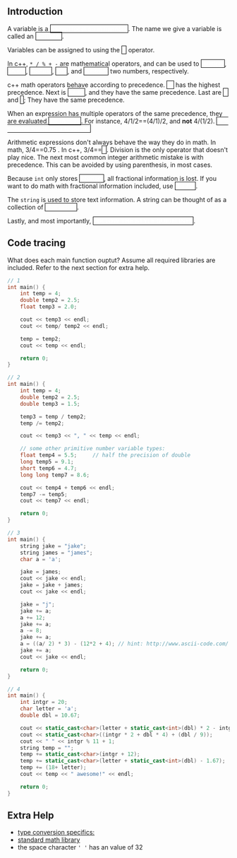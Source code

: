 Introduction
---

A variable is a
<a style="color:white;border:solid black;border-width:1px">named location in memory</a>.
The name we give a variable is called an
<a style="color:white;border:solid black;border-width:1px">identifier</a>.

Variables can be assigned to using the
<a style="color:white;border:solid black;border-width:1px">=</a> operator.

In c++, ``* / % + -`` are mathematical operators, and can be used to
<a style="color:white;border:solid black;border-width:1px">multiply</a>,
<a style="color:white;border:solid black;border-width:1px">divide</a>,
<a style="color:white;border:solid black;border-width:1px">modulo</a>,
<a style="color:white;border:solid black;border-width:1px">add</a>, and
<a style="color:white;border:solid black;border-width:1px">subtract</a> two numbers, respectively.

c++ math operators behave according to precedence.
<a style="color:white;border:solid black;border-width:1px">(&nbsp;)</a>
has the highest precedence.
Next is
<a style="color:white;border:solid black;border-width:1px"> \* / % </a>,
and they have the same precedence.
Last are
<a style="color:white;border:solid black;border-width:1px">+</a>
and
<a style="color:white;border:solid black;border-width:1px">-</a>;
They have the same precedence.

When an expression has multiple operators of the same precedence, they are evaluated
<a style="color:white;border:solid black;border-width:1px">left to right</a>.
For instance, 4/1/2==(4/1)/2, and **not** 4/(1/2).
<a style="color:white;border:solid black;border-width:1px">(the second would be a problem)</a>


Arithmetic expressions don't always behave the way they do in math.
In math, 3/4==0.75 .
In c++, 3/4==<a style="color:white;border:solid black;border-width:1px">0</a>.
Division is the only operator that doesn't play nice.
The next most common integer arithmetic mistake is with precedence.
This can be avoided by using parenthesis, in most cases.

Because ``int`` only stores
<a style="color:white;border:solid black;border-width:1px">integers</a>,
all fractional information is lost.
If you want to do math with fractional information included, use
<a style="color:white;border:solid black;border-width:1px">double</a>.

The ``string`` is used to store text information.
A string can be thought of as a collection of
<a style="color:white;border:solid black;border-width:1px">characters</a>.

Lastly, and most importantly, 
<a style="color:white;border:solid black;border-width:1px">**FOLLOW THE STYLE GUIDELINES**</a>.


Code tracing
---

What does each main function ouptut?
Assume all required libraries are included.
Refer to the next section for extra help.

```c++
// 1
int main() {
    int temp = 4;
    double temp2 = 2.5;
    float temp3 = 2.0;

    cout << temp3 << endl;
    cout << temp/ temp2 << endl;

    temp = temp2;
    cout << temp << endl;

    return 0;
}

// 2
int main() {
    int temp = 4;
    double temp2 = 2.5;
    double temp3 = 1.5;

    temp3 = temp / temp2;
    temp /= temp2;

    cout << temp3 << ", " << temp << endl;

    // some other primitive number variable types:
    float temp4 = 5.5;     // half the precision of double
    long temp5 = 9.1;
    short temp6 = 4.7;
    long long temp7 = 8.6;

    cout << temp4 + temp6 << endl;
    temp7 -= temp5;
    cout << temp7 << endl;

    return 0;
}

// 3
int main() {
    string jake = "jake";
    string james = "james";
    char a = 'a';

    jake = james;
    cout << jake << endl;
    jake = jake + james;
    cout << jake << endl;

    jake = "j";
    jake += a;
    a += 12;
    jake += a;
    a -= 8;
    jake += a;
    a = ((a/ 2) * 3) - (12*2 + 4); // hint: http://www.ascii-code.com/
    jake += a;
    cout << jake << endl;

    return 0;
}

// 4
int main() {
    int intgr = 20;
    char letter = 'a';
    double dbl = 10.67;

    cout << static_cast<char>(letter + static_cast<int>(dbl) * 2 - intgr * 2.5);
    cout << static_cast<char>((intgr * 2 + dbl * 4) + (dbl / 9));
    cout << " " << intgr % 11 + 1;
    string temp = "";
    temp += static_cast<char>(intgr + 12);
    temp += static_cast<char>(letter + static_cast<int>(dbl) - 1.67);
    temp += (18+ letter);
    cout << temp << " awesome!" << endl;

    return 0;
}
```


Extra Help
---

* [type conversion specifics:](http://www-h.eng.cam.ac.uk/help/tpl/languages/C++/strongtyping.html)
* [standard math library](http://www.cplusplus.com/reference/cmath/)
* the space character ``' '`` has an value of 32


